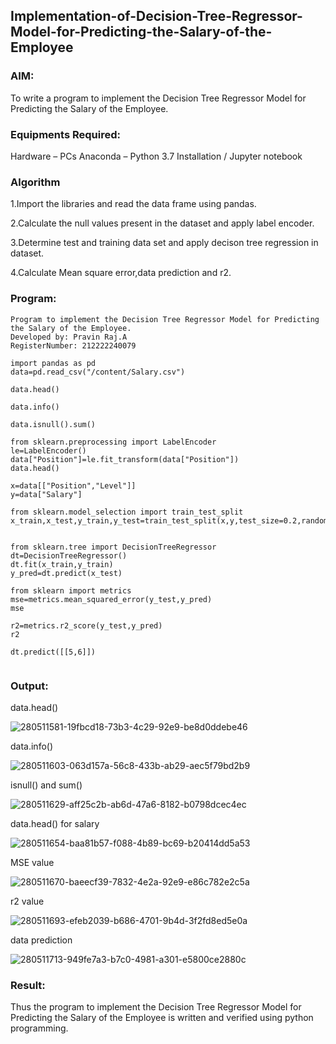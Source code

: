 ## Implementation-of-Decision-Tree-Regressor-Model-for-Predicting-the-Salary-of-the-Employee
### AIM:
To write a program to implement the Decision Tree Regressor Model for Predicting the Salary of the Employee.

### Equipments Required:
Hardware – PCs
Anaconda – Python 3.7 Installation / Jupyter notebook
### Algorithm
1.Import the libraries and read the data frame using pandas.

2.Calculate the null values present in the dataset and apply label encoder.

3.Determine test and training data set and apply decison tree regression in dataset.

4.Calculate Mean square error,data prediction and r2.

### Program:
```
Program to implement the Decision Tree Regressor Model for Predicting the Salary of the Employee.
Developed by: Pravin Raj.A
RegisterNumber: 212222240079

import pandas as pd
data=pd.read_csv("/content/Salary.csv")

data.head()

data.info()

data.isnull().sum()

from sklearn.preprocessing import LabelEncoder
le=LabelEncoder()
data["Position"]=le.fit_transform(data["Position"])
data.head()

x=data[["Position","Level"]]
y=data["Salary"]

from sklearn.model_selection import train_test_split
x_train,x_test,y_train,y_test=train_test_split(x,y,test_size=0.2,random_state=2)


from sklearn.tree import DecisionTreeRegressor
dt=DecisionTreeRegressor()
dt.fit(x_train,y_train)
y_pred=dt.predict(x_test)

from sklearn import metrics
mse=metrics.mean_squared_error(y_test,y_pred)
mse

r2=metrics.r2_score(y_test,y_pred)
r2

dt.predict([[5,6]])
  
```
### Output:
data.head()

![280511581-19fbcd18-73b3-4c29-92e9-be8d0ddebe46](https://github.com/Apravinraj/Implementation-of-Decision-Tree-Regressor-Model-for-Predicting-the-Salary-of-the-Employee/assets/118707879/8ed23e3c-e317-43f5-ad5d-37da8771cafe)

data.info()

![280511603-063d157a-56c8-433b-ab29-aec5f79bd2b9](https://github.com/Apravinraj/Implementation-of-Decision-Tree-Regressor-Model-for-Predicting-the-Salary-of-the-Employee/assets/118707879/3575a2dc-120a-42d1-ada9-b1e4cca6764c)

isnull() and sum()

![280511629-aff25c2b-ab6d-47a6-8182-b0798dcec4ec](https://github.com/Apravinraj/Implementation-of-Decision-Tree-Regressor-Model-for-Predicting-the-Salary-of-the-Employee/assets/118707879/fdb8ee12-68a4-4cf0-9d98-141a37d14e33)

data.head() for salary

![280511654-baa81b57-f088-4b89-bc69-b20414dd5a53](https://github.com/Apravinraj/Implementation-of-Decision-Tree-Regressor-Model-for-Predicting-the-Salary-of-the-Employee/assets/118707879/fa84ca02-83f7-4772-9350-73b984395230)


MSE value

![280511670-baeecf39-7832-4e2a-92e9-e86c782e2c5a](https://github.com/Apravinraj/Implementation-of-Decision-Tree-Regressor-Model-for-Predicting-the-Salary-of-the-Employee/assets/118707879/e8755053-1279-40b3-a187-94a6c3385a58)


r2 value

![280511693-efeb2039-b686-4701-9b4d-3f2fd8ed5e0a](https://github.com/Apravinraj/Implementation-of-Decision-Tree-Regressor-Model-for-Predicting-the-Salary-of-the-Employee/assets/118707879/81072c6b-f717-4c5c-8bfe-32ba7cb93547)


data prediction

![280511713-949fe7a3-b7c0-4981-a301-e5800ce2880c](https://github.com/Apravinraj/Implementation-of-Decision-Tree-Regressor-Model-for-Predicting-the-Salary-of-the-Employee/assets/118707879/ade902e8-d60c-4bd5-9426-4de8a91bfc4d)

### Result:
Thus the program to implement the Decision Tree Regressor Model for Predicting the Salary of the Employee is written and verified using python programming.
